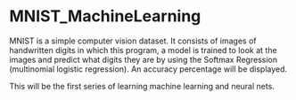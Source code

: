 # MNIST_MachineLearning
MNIST is a simple computer vision dataset. It consists of images of handwritten digits in which this program, 
a model is trained to look at the images and predict what digits they are by using the Softmax Regression (multinomial logistic regression). An accuracy percentage will be displayed.

This will be the first series of learning machine learning and neural nets.

